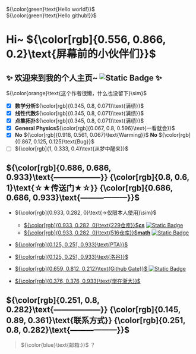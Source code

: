 ${\color{green}\text{Hello world!}}$   
${\color{green}\text{Hello github!}}$  
# Hi~ ${\color[rgb]{0.556, 0.866, 0.2}\text{屏幕前的小伙伴们}}$
## ✨ 欢迎来到我的个人主页~ ![Static Badge](https://img.shields.io/badge/%E4%B8%AA%E4%BA%BA%E4%B8%BB%E9%A1%B5-zju1229-cc99ff)  ✨  
${\color{orange}\text{这个作者很懒，什么也没留下}\sim}$   
- [x] **数学分析**${\color[rgb]{0.345, 0.8, 0.071}\text{满绩}}$
- [x] **线性代数**${\color[rgb]{0.345, 0.8, 0.071}\text{满绩}}$
- [x] **点集拓扑**${\color[rgb]{0.345, 0.8, 0.071}\text{满绩}}$
- [x] **General Physics**${\color[rgb]{0.067, 0.8, 0.596}\text{一看就会}}$
- [x] **No** ${\color[rgb]{0.918, 0.561, 0.067}\text{Warming}}$ **No** ${\color[rgb]{0.867, 0.125, 0.125}\text{Bug}}$
- [ ] ${\color[rgb]{1, 0.333, 0.4}\text{从梦中醒来}}$

## ${\color[rgb]{0.686, 0.686, 0.933}\text{——————}} {\color[rgb]{0.8, 0.6, 1}\text{☆★传送门★☆}} {\color[rgb]{0.686, 0.686, 0.933}\text{——————}}$
- ${\color[rgb]{0.933, 0.282, 0}\text{->仅限本人使用}\sim}$   
  + [${\color[rgb]{0.933, 0.282, 0}\text{229仓库}}$**cs**](https://github.com/zju1229/Tsingsia229/tree/main)  [![Static Badge](https://img.shields.io/badge/%E7%A7%81%E6%9C%89%E4%BB%93%E5%BA%93-Tsingsia229-6699ff)](https://github.com/zju1229/Tsingsia229)  
  + [${\color[rgb]{0.933, 0.282, 0}\text{516仓库}}$**math**](https://github.com/zju1229/Tsingsia516) [![Static Badge](https://img.shields.io/badge/%E7%A7%81%E6%9C%89%E4%BB%93%E5%BA%93-Tsingsia516-58cc12)](https://github.com/zju1229/Tsingsia516)

- [ ${\color[rgb]{0.125, 0.251, 0.933}\text{PTA}}$ ](https://pintia.cn/home)
- [ ${\color[rgb]{0.125, 0.251, 0.933}\text{洛谷}}$ ](https://www.luogu.com.cn/)
- [ ${\color[rgb]{0.659, 0.812, 0.212}\text{Github Gate}}$ ](https://github.com/zju1229/Tsingsia229_OUTPUT/blob/main/README.md#gate) [![Static Badge](https://img.shields.io/badge/%E9%97%A8%E6%88%B7%E4%BB%93%E5%BA%93-TsingsiaOutput-a8cf36)](https://github.com/zju1229/Tsingsia229_OUTPUT)
- [ ${\color[rgb]{0.376, 0.376, 0.933}\text{学在浙大}}$ ](https://courses.zju.edu.cn/user/index#/)

##  ${\color[rgb]{0.251, 0.8, 0.282}\text{——————}} {\color[rgb]{0.145, 0.89, 0.361}\text{联系方式}} {\color[rgb]{0.251, 0.8, 0.282}\text{——————}}$
> ${\color{blue}\text{邮箱:}}$ ？
